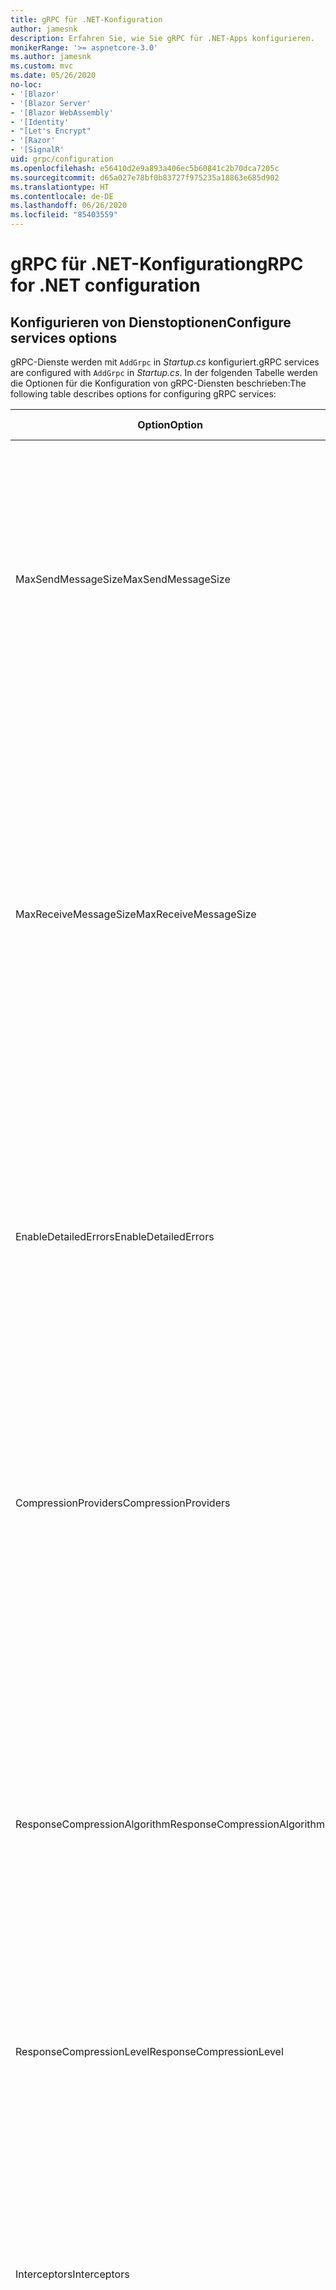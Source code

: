 ```yaml
---
title: gRPC für .NET-Konfiguration
author: jamesnk
description: Erfahren Sie, wie Sie gRPC für .NET-Apps konfigurieren.
monikerRange: '>= aspnetcore-3.0'
ms.author: jamesnk
ms.custom: mvc
ms.date: 05/26/2020
no-loc:
- '[Blazor'
- '[Blazor Server'
- '[Blazor WebAssembly'
- '[Identity'
- "[Let's Encrypt"
- '[Razor'
- '[SignalR'
uid: grpc/configuration
ms.openlocfilehash: e56410d2e9a893a406ec5b60841c2b70dca7205c
ms.sourcegitcommit: d65a027e78bf0b83727f975235a18863e685d902
ms.translationtype: HT
ms.contentlocale: de-DE
ms.lasthandoff: 06/26/2020
ms.locfileid: "85403559"
---
```

# <a name="grpc-for-net-configuration"></a><span data-ttu-id="43e1d-103">gRPC für .NET-Konfiguration</span><span class="sxs-lookup"><span data-stu-id="43e1d-103">gRPC for .NET configuration</span></span>

## <a name="configure-services-options"></a><span data-ttu-id="43e1d-104">Konfigurieren von Dienstoptionen</span><span class="sxs-lookup"><span data-stu-id="43e1d-104">Configure services options</span></span>

<span data-ttu-id="43e1d-105">gRPC-Dienste werden mit `AddGrpc` in *Startup.cs* konfiguriert.</span><span class="sxs-lookup"><span data-stu-id="43e1d-105">gRPC services are configured with `AddGrpc` in *Startup.cs*.</span></span> <span data-ttu-id="43e1d-106">In der folgenden Tabelle werden die Optionen für die Konfiguration von gRPC-Diensten beschrieben:</span><span class="sxs-lookup"><span data-stu-id="43e1d-106">The following table describes options for configuring gRPC services:</span></span>

| <span data-ttu-id="43e1d-107">Option</span><span class="sxs-lookup"><span data-stu-id="43e1d-107">Option</span></span> | <span data-ttu-id="43e1d-108">Standardwert</span><span class="sxs-lookup"><span data-stu-id="43e1d-108">Default Value</span></span> | <span data-ttu-id="43e1d-109">Beschreibung</span><span class="sxs-lookup"><span data-stu-id="43e1d-109">Description</span></span> |
| ------ | ------------- | ----------- |
| <span data-ttu-id="43e1d-110">MaxSendMessageSize</span><span class="sxs-lookup"><span data-stu-id="43e1d-110">MaxSendMessageSize</span></span> | `null` | <span data-ttu-id="43e1d-111">Die maximale Nachrichtengröße in Bytes, die vom Server gesendet werden kann.</span><span class="sxs-lookup"><span data-stu-id="43e1d-111">The maximum message size in bytes that can be sent from the server.</span></span> <span data-ttu-id="43e1d-112">Der Versuch, eine Nachricht zu senden, die die konfigurierte maximale Nachrichtengröße überschreitet, führt zu einer Ausnahme.</span><span class="sxs-lookup"><span data-stu-id="43e1d-112">Attempting to send a message that exceeds the configured maximum message size results in an exception.</span></span> <span data-ttu-id="43e1d-113">Wenn dieser Wert auf `null` festgelegt wird, ist die Größe der Nachricht unbegrenzt.</span><span class="sxs-lookup"><span data-stu-id="43e1d-113">When set to `null`, the message size is unlimited.</span></span> |
| <span data-ttu-id="43e1d-114">MaxReceiveMessageSize</span><span class="sxs-lookup"><span data-stu-id="43e1d-114">MaxReceiveMessageSize</span></span> | <span data-ttu-id="43e1d-115">4 MB</span><span class="sxs-lookup"><span data-stu-id="43e1d-115">4 MB</span></span> | <span data-ttu-id="43e1d-116">Die maximale Nachrichtengröße in Bytes, die vom Server empfangen werden kann.</span><span class="sxs-lookup"><span data-stu-id="43e1d-116">The maximum message size in bytes that can be received by the server.</span></span> <span data-ttu-id="43e1d-117">Wenn der Server eine Nachricht erhält, die diesen Grenzwert überschreitet, wird eine Ausnahme ausgelöst.</span><span class="sxs-lookup"><span data-stu-id="43e1d-117">If the server receives a message that exceeds this limit, it throws an exception.</span></span> <span data-ttu-id="43e1d-118">Eine Erhöhung dieses Werts ermöglicht es dem Server, größere Nachrichten zu empfangen, kann sich jedoch negativ auf den Arbeitsspeicherverbrauch auswirken.</span><span class="sxs-lookup"><span data-stu-id="43e1d-118">Increasing this value allows the server to receive larger messages, but can negatively impact memory consumption.</span></span> <span data-ttu-id="43e1d-119">Wenn dieser Wert auf `null` festgelegt wird, ist die Größe der Nachricht unbegrenzt.</span><span class="sxs-lookup"><span data-stu-id="43e1d-119">When set to `null`, the message size is unlimited.</span></span> |
| <span data-ttu-id="43e1d-120">EnableDetailedErrors</span><span class="sxs-lookup"><span data-stu-id="43e1d-120">EnableDetailedErrors</span></span> | `false` | <span data-ttu-id="43e1d-121">Bei `true` werden detaillierte Ausnahmemeldungen an Clients zurückgegeben, wenn eine Ausnahme in einer Dienstmethode ausgelöst wird.</span><span class="sxs-lookup"><span data-stu-id="43e1d-121">If `true`, detailed exception messages are returned to clients when an exception is thrown in a service method.</span></span> <span data-ttu-id="43e1d-122">Der Standardwert ist `false`.</span><span class="sxs-lookup"><span data-stu-id="43e1d-122">The default is `false`.</span></span> <span data-ttu-id="43e1d-123">Das Festlegen von `EnableDetailedErrors` auf `true` kann zum Verlust von vertraulichen Informationen führen.</span><span class="sxs-lookup"><span data-stu-id="43e1d-123">Setting `EnableDetailedErrors` to `true` can leak sensitive information.</span></span> |
| <span data-ttu-id="43e1d-124">CompressionProviders</span><span class="sxs-lookup"><span data-stu-id="43e1d-124">CompressionProviders</span></span> | <span data-ttu-id="43e1d-125">gzip</span><span class="sxs-lookup"><span data-stu-id="43e1d-125">gzip</span></span> | <span data-ttu-id="43e1d-126">Eine Sammlung von Komprimierungsanbietern, die zum Komprimieren und Dekomprimieren von Nachrichten verwendet werden.</span><span class="sxs-lookup"><span data-stu-id="43e1d-126">A collection of compression providers used to compress and decompress messages.</span></span> <span data-ttu-id="43e1d-127">Es können benutzerdefinierte Komprimierungsanbieter erstellt und der Sammlung hinzugefügt werden.</span><span class="sxs-lookup"><span data-stu-id="43e1d-127">Custom compression providers can be created and added to the collection.</span></span> <span data-ttu-id="43e1d-128">Die standardmäßig konfigurierten Anbieter unterstützen die **gzip**-Komprimierung.</span><span class="sxs-lookup"><span data-stu-id="43e1d-128">The default configured providers support **gzip** compression.</span></span> |
| <span data-ttu-id="43e1d-129"><span style="word-break:normal;word-wrap:normal">ResponseCompressionAlgorithm</span></span><span class="sxs-lookup"><span data-stu-id="43e1d-129"><span style="word-break:normal;word-wrap:normal">ResponseCompressionAlgorithm</span></span></span> | `null` | <span data-ttu-id="43e1d-130">Der Komprimierungsalgorithmus, der zur Komprimierung der vom Server gesendeten Nachrichten verwendet wird.</span><span class="sxs-lookup"><span data-stu-id="43e1d-130">The compression algorithm used to compress messages sent from the server.</span></span> <span data-ttu-id="43e1d-131">Der Algorithmus muss mit einem Komprimierungsanbieter in `CompressionProviders` übereinstimmen.</span><span class="sxs-lookup"><span data-stu-id="43e1d-131">The algorithm must match a compression provider in `CompressionProviders`.</span></span> <span data-ttu-id="43e1d-132">Damit der Algorithmus eine Antwort komprimieren kann, muss der Client angeben, dass er den Algorithmus unterstützt, indem er ihn im **grpc-accept-encoding**-Header sendet.</span><span class="sxs-lookup"><span data-stu-id="43e1d-132">For the algorithm to compress a response, the client must indicate it supports the algorithm by sending it in the **grpc-accept-encoding** header.</span></span> |
| <span data-ttu-id="43e1d-133">ResponseCompressionLevel</span><span class="sxs-lookup"><span data-stu-id="43e1d-133">ResponseCompressionLevel</span></span> | `null` | <span data-ttu-id="43e1d-134">Die Komprimierungsstufe, die zur Komprimierung der vom Server gesendeten Nachrichten verwendet wird.</span><span class="sxs-lookup"><span data-stu-id="43e1d-134">The compress level used to compress messages sent from the server.</span></span> |
| <span data-ttu-id="43e1d-135">Interceptors</span><span class="sxs-lookup"><span data-stu-id="43e1d-135">Interceptors</span></span> | <span data-ttu-id="43e1d-136">Keine</span><span class="sxs-lookup"><span data-stu-id="43e1d-136">None</span></span> | <span data-ttu-id="43e1d-137">Eine Sammlung von Interceptors, die bei jedem gRPC-Aufruf ausgeführt werden.</span><span class="sxs-lookup"><span data-stu-id="43e1d-137">A collection of interceptors that are run with each gRPC call.</span></span> <span data-ttu-id="43e1d-138">Interceptors werden in der Reihenfolge ausgeführt, in der sie registriert sind.</span><span class="sxs-lookup"><span data-stu-id="43e1d-138">Interceptors are run in the order they are registered.</span></span> <span data-ttu-id="43e1d-139">Global konfigurierte Interceptors werden vor Interceptors ausgeführt, die für einen einzelnen Dienst konfiguriert sind.</span><span class="sxs-lookup"><span data-stu-id="43e1d-139">Globally configured interceptors are run before interceptors configured for a single service.</span></span> <span data-ttu-id="43e1d-140">Weitere Informationen über gRPC-Interceptors finden Sie unter [gRPC-Interceptors im Vergleich zur Middleware](xref:grpc/migration#grpc-interceptors-vs-middleware).</span><span class="sxs-lookup"><span data-stu-id="43e1d-140">For more information about gRPC interceptors, see [gRPC Interceptors vs. Middleware](xref:grpc/migration#grpc-interceptors-vs-middleware).</span></span> |
| <span data-ttu-id="43e1d-141">IgnoreUnknownServices</span><span class="sxs-lookup"><span data-stu-id="43e1d-141">IgnoreUnknownServices</span></span> | `false` | <span data-ttu-id="43e1d-142">Bei `true` geben Aufrufe unbekannter Dienste und Methoden nicht den Status **UNIMPLEMENTED** zurück, und die Anforderung wird an die nächste registrierte Middleware in ASP.NET Core übergeben.</span><span class="sxs-lookup"><span data-stu-id="43e1d-142">If `true`, calls to unknown services and methods don't return an **UNIMPLEMENTED** status, and the request passes to the next registered middleware in ASP.NET Core.</span></span> |

<span data-ttu-id="43e1d-143">Optionen können für alle Dienste konfiguriert werden, indem ein Optionsdelegat für den `AddGrpc`-Aufruf in `Startup.ConfigureServices` bereitgestellt wird:</span><span class="sxs-lookup"><span data-stu-id="43e1d-143">Options can be configured for all services by providing an options delegate to the `AddGrpc` call in `Startup.ConfigureServices`:</span></span>

[!code-csharp[](~/grpc/configuration/sample/GrcpService/Startup.cs?name=snippet)]

<span data-ttu-id="43e1d-144">Optionen für einen einzelnen Dienst haben Vorrang vor den globalen Optionen in `AddGrpc` und können mit `AddServiceOptions<TService>` konfiguriert werden:</span><span class="sxs-lookup"><span data-stu-id="43e1d-144">Options for a single service override the global options provided in `AddGrpc` and can be configured using `AddServiceOptions<TService>`:</span></span>

[!code-csharp[](~/grpc/configuration/sample/GrcpService/Startup2.cs?name=snippet)]

## <a name="configure-client-options"></a><span data-ttu-id="43e1d-145">Konfigurieren von Clientoptionen</span><span class="sxs-lookup"><span data-stu-id="43e1d-145">Configure client options</span></span>

<span data-ttu-id="43e1d-146">Die gRPC-Clientkonfiguration ist auf `GrpcChannelOptions` festgelegt.</span><span class="sxs-lookup"><span data-stu-id="43e1d-146">gRPC client configuration is set on `GrpcChannelOptions`.</span></span> <span data-ttu-id="43e1d-147">In der folgenden Tabelle werden die Optionen für die Konfiguration von gRPC-Kanälen beschrieben:</span><span class="sxs-lookup"><span data-stu-id="43e1d-147">The following table describes options for configuring gRPC channels:</span></span>

| <span data-ttu-id="43e1d-148">Option</span><span class="sxs-lookup"><span data-stu-id="43e1d-148">Option</span></span> | <span data-ttu-id="43e1d-149">Standardwert</span><span class="sxs-lookup"><span data-stu-id="43e1d-149">Default Value</span></span> | <span data-ttu-id="43e1d-150">Beschreibung</span><span class="sxs-lookup"><span data-stu-id="43e1d-150">Description</span></span> |
| ------ | ------------- | ----------- |
| <span data-ttu-id="43e1d-151">HttpHandler</span><span class="sxs-lookup"><span data-stu-id="43e1d-151">HttpHandler</span></span> | <span data-ttu-id="43e1d-152">Neue Instanz</span><span class="sxs-lookup"><span data-stu-id="43e1d-152">New instance</span></span> | <span data-ttu-id="43e1d-153">Der `HttpMessageHandler` wird für gRPC-Aufrufe verwendet.</span><span class="sxs-lookup"><span data-stu-id="43e1d-153">The `HttpMessageHandler` used to make gRPC calls.</span></span> <span data-ttu-id="43e1d-154">Ein Client kann so eingestellt werden, dass er einen benutzerdefinierten `HttpClientHandler` konfiguriert oder der HTTP-Pipeline zusätzliche Handler für gRPC-Aufrufe hinzufügt.</span><span class="sxs-lookup"><span data-stu-id="43e1d-154">A client can be set to configure a custom `HttpClientHandler` or add additional handlers to the HTTP pipeline for gRPC calls.</span></span> <span data-ttu-id="43e1d-155">Wenn kein `HttpMessageHandler` angegeben ist, wird eine neue `HttpClientHandler`-Instanz für den Kanal mit automatischer Entfernung erstellt.</span><span class="sxs-lookup"><span data-stu-id="43e1d-155">If no `HttpMessageHandler` is specified, a new `HttpClientHandler` instance is created for the channel with automatic disposal.</span></span> |
| <span data-ttu-id="43e1d-156">HttpClient</span><span class="sxs-lookup"><span data-stu-id="43e1d-156">HttpClient</span></span> | `null` | <span data-ttu-id="43e1d-157">Der `HttpClient` wird für gRPC-Aufrufe verwendet.</span><span class="sxs-lookup"><span data-stu-id="43e1d-157">The `HttpClient` used to make gRPC calls.</span></span> <span data-ttu-id="43e1d-158">Diese Einstellung ist eine Alternative zum `HttpHandler`.</span><span class="sxs-lookup"><span data-stu-id="43e1d-158">This setting is an alternative to `HttpHandler`.</span></span> |
| <span data-ttu-id="43e1d-159">DisposeHttpClient</span><span class="sxs-lookup"><span data-stu-id="43e1d-159">DisposeHttpClient</span></span> | `false` | <span data-ttu-id="43e1d-160">Wenn diese Option auf `true` festgelegt und ein `HttpMessageHandler` oder `HttpClient` angegeben ist, wird entweder der `HttpHandler` oder `HttpClient` entfernt, wenn der `GrpcChannel` entfernt wird.</span><span class="sxs-lookup"><span data-stu-id="43e1d-160">If set to `true` and an `HttpMessageHandler` or `HttpClient` is specified, then either the `HttpHandler` or `HttpClient`, respectively, is disposed when the `GrpcChannel` is disposed.</span></span> |
| <span data-ttu-id="43e1d-161">LoggerFactory</span><span class="sxs-lookup"><span data-stu-id="43e1d-161">LoggerFactory</span></span> | `null` | <span data-ttu-id="43e1d-162">Die `LoggerFactory`, die vom Client zur Protokollierung von Informationen über gRPC-Aufrufe verwendet wird.</span><span class="sxs-lookup"><span data-stu-id="43e1d-162">The `LoggerFactory` used by the client to log information about gRPC calls.</span></span> <span data-ttu-id="43e1d-163">Eine `LoggerFactory`-Instanz kann aus der Abhängigkeitsinjektion aufgelöst oder mit `LoggerFactory.Create` erstellt werden.</span><span class="sxs-lookup"><span data-stu-id="43e1d-163">A `LoggerFactory` instance can be resolved from dependency injection or created using `LoggerFactory.Create`.</span></span> <span data-ttu-id="43e1d-164">Beispiele für die Konfiguration der Protokollierung finden Sie unter <xref:grpc/diagnostics#grpc-client-logging>.</span><span class="sxs-lookup"><span data-stu-id="43e1d-164">For examples of configuring logging, see <xref:grpc/diagnostics#grpc-client-logging>.</span></span> |
| <span data-ttu-id="43e1d-165">MaxSendMessageSize</span><span class="sxs-lookup"><span data-stu-id="43e1d-165">MaxSendMessageSize</span></span> | `null` | <span data-ttu-id="43e1d-166">Die maximale Nachrichtengröße in Bytes, die vom Client gesendet werden kann.</span><span class="sxs-lookup"><span data-stu-id="43e1d-166">The maximum message size in bytes that can be sent from the client.</span></span> <span data-ttu-id="43e1d-167">Der Versuch, eine Nachricht zu senden, die die konfigurierte maximale Nachrichtengröße überschreitet, führt zu einer Ausnahme.</span><span class="sxs-lookup"><span data-stu-id="43e1d-167">Attempting to send a message that exceeds the configured maximum message size results in an exception.</span></span> <span data-ttu-id="43e1d-168">Wenn dieser Wert auf `null` festgelegt wird, ist die Größe der Nachricht unbegrenzt.</span><span class="sxs-lookup"><span data-stu-id="43e1d-168">When set to `null`, the message size is unlimited.</span></span> |
| <span data-ttu-id="43e1d-169"><span style="word-break:normal;word-wrap:normal">MaxReceiveMessageSize</span></span><span class="sxs-lookup"><span data-stu-id="43e1d-169"><span style="word-break:normal;word-wrap:normal">MaxReceiveMessageSize</span></span></span> | <span data-ttu-id="43e1d-170">4 MB</span><span class="sxs-lookup"><span data-stu-id="43e1d-170">4 MB</span></span> | <span data-ttu-id="43e1d-171">Die maximale Nachrichtengröße in Bytes, die vom Client empfangen werden kann.</span><span class="sxs-lookup"><span data-stu-id="43e1d-171">The maximum message size in bytes that can be received by the client.</span></span> <span data-ttu-id="43e1d-172">Wenn der Client eine Nachricht erhält, die diesen Grenzwert überschreitet, wird eine Ausnahme ausgelöst.</span><span class="sxs-lookup"><span data-stu-id="43e1d-172">If the client receives a message that exceeds this limit, it throws an exception.</span></span> <span data-ttu-id="43e1d-173">Eine Erhöhung dieses Werts ermöglicht es dem Client, größere Nachrichten zu empfangen, kann sich jedoch negativ auf den Arbeitsspeicherverbrauch auswirken.</span><span class="sxs-lookup"><span data-stu-id="43e1d-173">Increasing this value allows the client to receive larger messages, but can negatively impact memory consumption.</span></span> <span data-ttu-id="43e1d-174">Wenn dieser Wert auf `null` festgelegt wird, ist die Größe der Nachricht unbegrenzt.</span><span class="sxs-lookup"><span data-stu-id="43e1d-174">When set to `null`, the message size is unlimited.</span></span> |
| <span data-ttu-id="43e1d-175">Anmeldeinformationen</span><span class="sxs-lookup"><span data-stu-id="43e1d-175">Credentials</span></span> | `null` | <span data-ttu-id="43e1d-176">Eine `ChannelCredentials`-Instanz.</span><span class="sxs-lookup"><span data-stu-id="43e1d-176">A `ChannelCredentials` instance.</span></span> <span data-ttu-id="43e1d-177">Anmeldeinformationen werden verwendet, um Authentifizierungsmetadaten zu gRPC-Aufrufen hinzuzufügen.</span><span class="sxs-lookup"><span data-stu-id="43e1d-177">Credentials are used to add authentication metadata to gRPC calls.</span></span> |
| <span data-ttu-id="43e1d-178">CompressionProviders</span><span class="sxs-lookup"><span data-stu-id="43e1d-178">CompressionProviders</span></span> | <span data-ttu-id="43e1d-179">gzip</span><span class="sxs-lookup"><span data-stu-id="43e1d-179">gzip</span></span> | <span data-ttu-id="43e1d-180">Eine Sammlung von Komprimierungsanbietern, die zum Komprimieren und Dekomprimieren von Nachrichten verwendet werden.</span><span class="sxs-lookup"><span data-stu-id="43e1d-180">A collection of compression providers used to compress and decompress messages.</span></span> <span data-ttu-id="43e1d-181">Es können benutzerdefinierte Komprimierungsanbieter erstellt und der Sammlung hinzugefügt werden.</span><span class="sxs-lookup"><span data-stu-id="43e1d-181">Custom compression providers can be created and added to the collection.</span></span> <span data-ttu-id="43e1d-182">Die standardmäßig konfigurierten Anbieter unterstützen die **gzip**-Komprimierung.</span><span class="sxs-lookup"><span data-stu-id="43e1d-182">The default configured providers support **gzip** compression.</span></span> |

<span data-ttu-id="43e1d-183">Der folgende Code</span><span class="sxs-lookup"><span data-stu-id="43e1d-183">The following code:</span></span>

* <span data-ttu-id="43e1d-184">Legt die maximale Größe der Nachricht zum Senden und Empfangen für den Kanal fest.</span><span class="sxs-lookup"><span data-stu-id="43e1d-184">Sets the maximum send and receive message size on the channel.</span></span>
* <span data-ttu-id="43e1d-185">Erstellt einen Client.</span><span class="sxs-lookup"><span data-stu-id="43e1d-185">Creates a client.</span></span>

[!code-csharp[](~/grpc/configuration/sample/Program.cs?name=snippet&highlight=3-8)]

[!INCLUDE[](~/includes/gRPCazure.md)]

## <a name="additional-resources"></a><span data-ttu-id="43e1d-186">Zusätzliche Ressourcen</span><span class="sxs-lookup"><span data-stu-id="43e1d-186">Additional resources</span></span>

* <xref:grpc/aspnetcore>
* <xref:grpc/client>
* <xref:grpc/diagnostics>
* <xref:tutorials/grpc/grpc-start>
